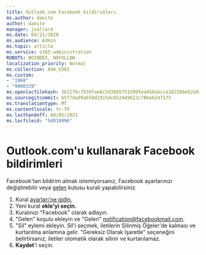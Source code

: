 ```yaml
---
title: Outlook.com Facebook bildirimleri
ms.author: daeite
author: daeite
manager: joallard
ms.date: 04/21/2020
ms.audience: Admin
ms.topic: article
ms.service: o365-administration
ROBOTS: NOINDEX, NOFOLLOW
localization_priority: Normal
ms.collection: Adm_O365
ms.custom:
- "1968"
- "9000339"
ms.openlocfilehash: 3b1276c7639fae8c5d3885f532995ea458abcca102288e82a9324a2f5d4bcfee
ms.sourcegitcommit: b5f7da89a650d2915dc652449623c78be6247175
ms.translationtype: MT
ms.contentlocale: tr-TR
ms.lasthandoff: 08/05/2021
ms.locfileid: "54010996"
---
```

# <a name="facebook-notifications-using-outlookcom"></a>Outlook.com'u kullanarak Facebook bildirimleri

Facebook'tan bildirim almak istemiyorsanız, Facebook ayarlarınızı değiştirebilir veya [gelen](https://aka.ms/facebook-notifications-settings) kutusu kuralı yapabilirsiniz.

1. Kural [ayarları'ne gidin.](https://outlook.live.com/mail/options/mail/rules/inboxRules)
1. Yeni kural **ekle'yi seçin.**
1. Kuralınızı "Facebook" olarak adlayın.
1. "Gelen" koşulu ekleyin ve "Gelen" notification@facebookmail.com.
1. "Sil" eylemi ekleyin. Sil'i seçmek, iletilerin Silinmiş Öğeler'de kalması ve kurtarılma anlamına gelir. "Gereksiz Olarak İşaretle" seçeneğini belirtirsanız, iletiler otomatik olarak silinir ve kurtarılamaz.
1. **Kaydet**'i seçin.